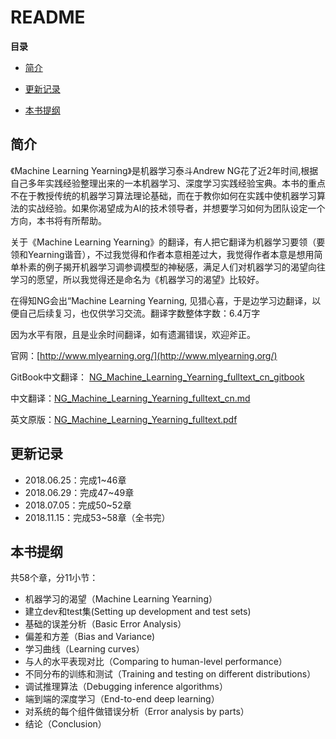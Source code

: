# README

**目录**

- [简介](#简介)

- [更新记录](#更新记录)

- [本书提纲](#本书提纲)
 

## 简介

《Machine Learning Yearning》是机器学习泰斗Andrew NG花了近2年时间,根据自己多年实践经验整理出来的一本机器学习、深度学习实践经验宝典。本书的重点不在于教授传统的机器学习算法理论基础，而在于教你如何在实践中使机器学习算法的实战经验。如果你渴望成为AI的技术领导者，并想要学习如何为团队设定一个方向，本书将有所帮助。

关于《Machine Learning Yearning》的翻译，有人把它翻译为机器学习要领（要领和Yearning谐音），不过我觉得和作者本意相差过大，我觉得作者本意是想用简单朴素的例子揭开机器学习调参调模型的神秘感，满足人们对机器学习的渴望向往学习的愿望，所以我觉得还是命名为《机器学习的渴望》比较好。

在得知NG会出“Machine Learning Yearning, 见猎心喜，于是边学习边翻译，以便自己后续复习，也仅供学习交流。翻译字数整体字数：6.4万字

因为水平有限，且是业余时间翻译，如有遗漏错误，欢迎斧正。

官网：[http://www.mlyearning.org/](http://www.mlyearning.org/)

GitBook中文翻译： [NG_Machine_Learning_Yearning_fulltext_cn_gitbook](http://iambbskill.cn/gitbook/Machine_Learning_Yearning/)

中文翻译：[NG_Machine_Learning_Yearning_fulltext_cn.md](./Machine_Learning_Yearning_github_cn.md)

英文原版：[NG_Machine_Learning_Yearning_fulltext.pdf](./NG_Machine_Learning_Yearning_fulltext.pdf)

## 更新记录

- 2018.06.25：完成1~46章
- 2018.06.29：完成47~49章
- 2018.07.05：完成50~52章
- 2018.11.15：完成53~58章（全书完）

## 本书提纲

共58个章，分11小节：

- 机器学习的渴望（Machine Learning Yearning）
- 建立dev和test集(Setting up development and test sets)
- 基础的误差分析（Basic Error Analysis）
- 偏差和方差（Bias and Variance)
- 学习曲线（Learning curves）
- 与人的水平表现对比（Comparing to human-level performance）
- 不同分布的训练和测试（Training and testing on different distributions）
- 调试推理算法（Debugging inference algorithms）
- 端到端的深度学习（End-to-end deep learning）
- 对系统的每个组件做错误分析（Error analysis by parts）
- 结论（Conclusion）
